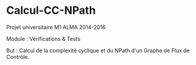 Calcul-CC-NPath
===============
Projet universitaire M1 ALMA 2014-2016

Module : Vérifications & Tests

But : Calcul de la complexité cyclique et du NPath d'un Graphe de Flux de Contrôle.
